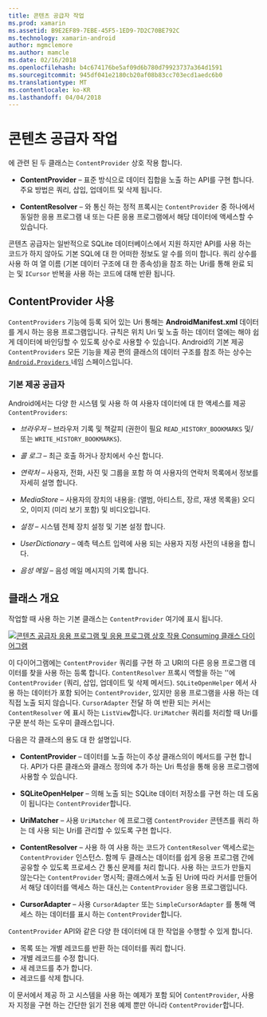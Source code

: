 ```yaml
---
title: 콘텐츠 공급자 작업
ms.prod: xamarin
ms.assetid: B9E2EF89-7EBE-45F5-1ED9-7D2C70BE792C
ms.technology: xamarin-android
author: mgmclemore
ms.author: mamcle
ms.date: 02/16/2018
ms.openlocfilehash: b4c674176be5af09d6b780d79923737a364d1591
ms.sourcegitcommit: 945df041e2180cb20af08b83cc703ecd1aedc6b0
ms.translationtype: MT
ms.contentlocale: ko-KR
ms.lasthandoff: 04/04/2018
---
```

# <a name="how-content-providers-work"></a>콘텐츠 공급자 작업

에 관련 된 두 클래스는 `ContentProvider` 상호 작용 합니다.

- **ContentProvider** &ndash; 표준 방식으로 데이터 집합을 노출 하는 API를 구현 합니다. 주요 방법은 쿼리, 삽입, 업데이트 및 삭제 됩니다.

- **ContentResolver** &ndash; 와 통신 하는 정적 프록시는 `ContentProvider` 중 하나에서 동일한 응용 프로그램 내 또는 다른 응용 프로그램에서 해당 데이터에 액세스할 수 있습니다.

콘텐츠 공급자는 일반적으로 SQLite 데이터베이스에서 지원 하지만 API를 사용 하는 코드가 하지 않아도 기본 SQL에 대 한 어떠한 정보도 알 수를 의미 합니다. 쿼리 상수를 사용 하 여 열 이름 (기본 데이터 구조에 대 한 종속성)을 참조 하는 Uri를 통해 완료 되는 및 `ICursor` 반복을 사용 하는 코드에 대해 반환 됩니다.


## <a name="consuming-a-contentprovider"></a>ContentProvider 사용

`ContentProviders` 기능에 등록 되어 있는 Uri 통해는 **AndroidManifest.xml** 데이터를 게시 하는 응용 프로그램입니다. 규칙은 위치 Uri 및 노출 하는 데이터 열에는 해야 쉽게 데이터에 바인딩할 수 있도록 상수로 사용할 수 있습니다. Android의 기본 제공 `ContentProviders` 모든 기능을 제공 편의 클래스의 데이터 구조를 참조 하는 상수는 [ `Android.Providers` ](https://developer.xamarin.com/api/namespace/Android.Provider/) 네임 스페이스입니다.



### <a name="built-in-providers"></a>기본 제공 공급자

Android에서는 다양 한 시스템 및 사용 하 여 사용자 데이터에 대 한 액세스를 제공 `ContentProviders`:

- *브라우저* &ndash; 브라우저 기록 및 책갈피 (권한이 필요 `READ_HISTORY_BOOKMARKS` 및/또는 `WRITE_HISTORY_BOOKMARKS`).

- *콜 로그* &ndash; 최근 호출 하거나 장치에서 수신 합니다.

- *연락처* &ndash; 사용자, 전화, 사진 및 그룹을 포함 하 여 사용자의 연락처 목록에서 정보를 자세히 설명 합니다.

- *MediaStore* &ndash; 사용자의 장치의 내용을: (앨범, 아티스트, 장르, 재생 목록을) 오디오, 이미지 (미리 보기 포함) 및 비디오입니다.

- *설정* &ndash; 시스템 전체 장치 설정 및 기본 설정 합니다.

- *UserDictionary* &ndash; 예측 텍스트 입력에 사용 되는 사용자 지정 사전의 내용을 합니다.

- *음성 메일* &ndash; 음성 메일 메시지의 기록 합니다.



## <a name="classes-overview"></a>클래스 개요

작업할 때 사용 하는 기본 클래스는 `ContentProvider` 여기에 표시 됩니다.

[![콘텐츠 공급자 응용 프로그램 및 응용 프로그램 상호 작용 Consuming 클래스 다이어그램](how-it-works-images/classdiagram1.png)](how-it-works-images/classdiagram1.png#lightbox)

이 다이어그램에는 `ContentProvider` 쿼리를 구현 하 고 URI의 다른 응용 프로그램 데이터를 찾을 사용 하는 등록 합니다. `ContentResolver` 프록시 역할을 하는 ''에 `ContentProvider` (쿼리, 삽입, 업데이트 및 삭제 메서드). `SQLiteOpenHelper` 에서 사용 하는 데이터가 포함 되어는 `ContentProvider`, 있지만 응용 프로그램을 사용 하는 데 직접 노출 되지 않습니다.
`CursorAdapter` 전달 하 여 반환 되는 커서는 `ContentResolver` 에 표시 하는 `ListView`합니다. `UriMatcher` 쿼리를 처리할 때 Uri를 구문 분석 하는 도우미 클래스입니다.

다음은 각 클래스의 용도 대 한 설명입니다.

- **ContentProvider** &ndash; 데이터를 노출 하는이 추상 클래스의이 메서드를 구현 합니다. API가 다른 클래스와 클래스 정의에 추가 하는 Uri 특성을 통해 응용 프로그램에 사용할 수 있습니다.

- **SQLiteOpenHelper** &ndash; 의해 노출 되는 SQLite 데이터 저장소를 구현 하는 데 도움이 됩니다는 `ContentProvider`합니다.

- **UriMatcher** &ndash; 사용 `UriMatcher` 에 프로그램 `ContentProvider` 콘텐츠를 쿼리 하는 데 사용 되는 Uri를 관리할 수 있도록 구현 합니다.

- **ContentResolver** &ndash; 사용 하 여 사용 하는 코드가 `ContentResolver` 액세스로는 `ContentProvider` 인스턴스. 함께 두 클래스는 데이터를 쉽게 응용 프로그램 간에 공유할 수 있도록 프로세스 간 통신 문제를 처리 합니다. 사용 하는 코드가 만들지 않는다는 `ContentProvider` 명시적; 클래스에서 노출 된 Uri에 따라 커서를 만들어서 해당 데이터를 액세스 하는 대신,는 `ContentProvider` 응용 프로그램입니다.

- **CursorAdapter** &ndash; 사용 `CursorAdapter` 또는 `SimpleCursorAdapter` 를 통해 액세스 하는 데이터를 표시 하는 `ContentProvider`합니다.

`ContentProvider` API와 같은 다양 한 데이터에 대 한 작업을 수행할 수 있게 합니다.

-  목록 또는 개별 레코드를 반환 하는 데이터를 쿼리 합니다.
-  개별 레코드를 수정 합니다.
-  새 레코드를 추가 합니다.
-  레코드를 삭제 합니다.

이 문서에서 제공 하 고 시스템을 사용 하는 예제가 포함 되어 `ContentProvider`, 사용자 지정을 구현 하는 간단한 읽기 전용 예제 뿐만 아니라 `ContentProvider`합니다.

